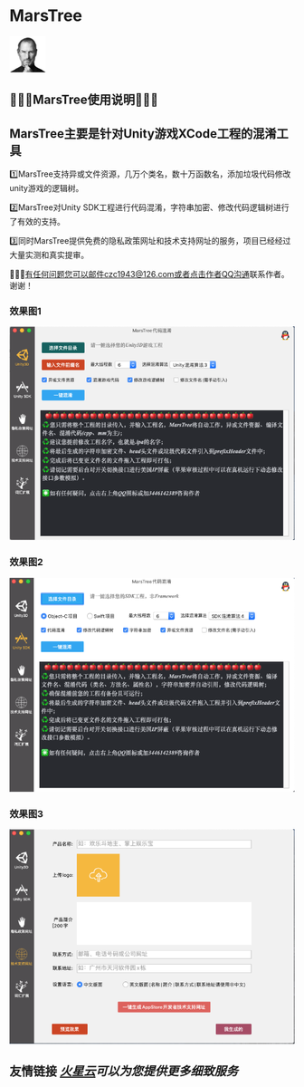 # MarsTree
  ![网络不佳，再次刷新显示图片](https://github.com/CoderChan/MarsTree/blob/master/%E4%BB%8B%E7%BB%8D%E5%9B%BE/logo.png?raw=true)
## 🍎🍎🍎MarsTree使用说明🍎🍎🍎
 ## MarsTree主要是针对Unity游戏XCode工程的混淆工具 
 
 1️⃣MarsTree支持异或文件资源，几万个类名，数十万函数名，添加垃圾代码修改unity游戏的逻辑树。  
 
 2️⃣MarsTree对Unity SDK工程进行代码混淆，字符串加密、修改代码逻辑树进行了有效的支持。  
 
 3️⃣同时MarsTree提供免费的隐私政策网址和技术支持网址的服务，项目已经经过大量实测和真实提审。 
 
 🍎🍎🍎有任何问题您可以邮件czc1943@126.com或者[点击作者QQ沟通](tencent://message/?Menu=yes&uin=3446142389&Service=200&sigT=bc799de13f6b616996ffdda3884f3daf66572104e865057627b2bcdda186f3d2)联系作者。谢谢！  
 
 
 ### 效果图1
 ![网络不佳，再次刷新显示图片](https://github.com/CoderChan/MarsTree/blob/master/%E4%BB%8B%E7%BB%8D%E5%9B%BE/1.png?raw=true)
 ### 效果图2
 ![网络不佳，再次刷新显示图片](https://github.com/CoderChan/MarsTree/blob/master/%E4%BB%8B%E7%BB%8D%E5%9B%BE/2.png?raw=true)
 ### 效果图3
 ![网络不佳，再次刷新显示图片](https://github.com/CoderChan/MarsTree/blob/master/%E4%BB%8B%E7%BB%8D%E5%9B%BE/3.png?raw=true)
 

## 友情链接  *[火星云](https://www.gshun.top/)可以为您提供更多细致服务*
